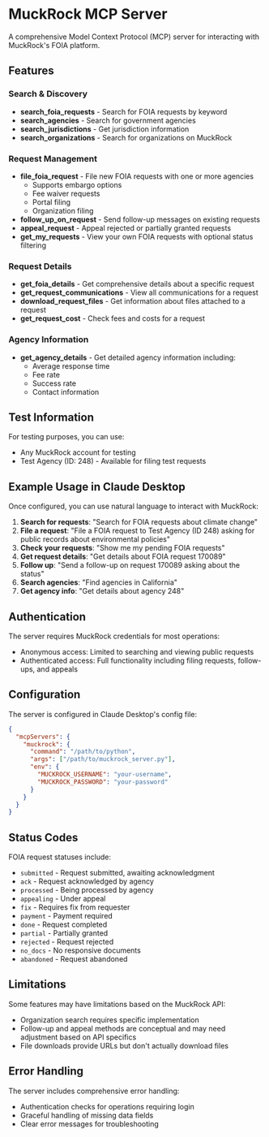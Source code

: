 # MuckRock MCP Server

A comprehensive Model Context Protocol (MCP) server for interacting with MuckRock's FOIA platform.

## Features

### Search & Discovery
- **search_foia_requests** - Search for FOIA requests by keyword
- **search_agencies** - Search for government agencies
- **search_jurisdictions** - Get jurisdiction information
- **search_organizations** - Search for organizations on MuckRock

### Request Management
- **file_foia_request** - File new FOIA requests with one or more agencies
  - Supports embargo options
  - Fee waiver requests
  - Portal filing
  - Organization filing
- **follow_up_on_request** - Send follow-up messages on existing requests
- **appeal_request** - Appeal rejected or partially granted requests
- **get_my_requests** - View your own FOIA requests with optional status filtering

### Request Details
- **get_foia_details** - Get comprehensive details about a specific request
- **get_request_communications** - View all communications for a request
- **download_request_files** - Get information about files attached to a request
- **get_request_cost** - Check fees and costs for a request

### Agency Information
- **get_agency_details** - Get detailed agency information including:
  - Average response time
  - Fee rate
  - Success rate
  - Contact information

## Test Information

For testing purposes, you can use:
- Any MuckRock account for testing
- Test Agency (ID: 248) - Available for filing test requests

## Example Usage in Claude Desktop

Once configured, you can use natural language to interact with MuckRock:

1. **Search for requests**: "Search for FOIA requests about climate change"
2. **File a request**: "File a FOIA request to Test Agency (ID 248) asking for public records about environmental policies"
3. **Check your requests**: "Show me my pending FOIA requests"
4. **Get request details**: "Get details about FOIA request 170089"
5. **Follow up**: "Send a follow-up on request 170089 asking about the status"
6. **Search agencies**: "Find agencies in California"
7. **Get agency info**: "Get details about agency 248"

## Authentication

The server requires MuckRock credentials for most operations:
- Anonymous access: Limited to searching and viewing public requests
- Authenticated access: Full functionality including filing requests, follow-ups, and appeals

## Configuration

The server is configured in Claude Desktop's config file:
```json
{
  "mcpServers": {
    "muckrock": {
      "command": "/path/to/python",
      "args": ["/path/to/muckrock_server.py"],
      "env": {
        "MUCKROCK_USERNAME": "your-username",
        "MUCKROCK_PASSWORD": "your-password"
      }
    }
  }
}
```

## Status Codes

FOIA request statuses include:
- `submitted` - Request submitted, awaiting acknowledgment
- `ack` - Request acknowledged by agency
- `processed` - Being processed by agency
- `appealing` - Under appeal
- `fix` - Requires fix from requester
- `payment` - Payment required
- `done` - Request completed
- `partial` - Partially granted
- `rejected` - Request rejected
- `no_docs` - No responsive documents
- `abandoned` - Request abandoned

## Limitations

Some features may have limitations based on the MuckRock API:
- Organization search requires specific implementation
- Follow-up and appeal methods are conceptual and may need adjustment based on API specifics
- File downloads provide URLs but don't actually download files

## Error Handling

The server includes comprehensive error handling:
- Authentication checks for operations requiring login
- Graceful handling of missing data fields
- Clear error messages for troubleshooting